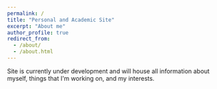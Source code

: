 ```yaml
---
permalink: /
title: "Personal and Academic Site"
excerpt: "About me"
author_profile: true
redirect_from: 
  - /about/
  - /about.html
---
```


Site is currently under development and will house all information about myself, things that I'm working on, and my interests.

